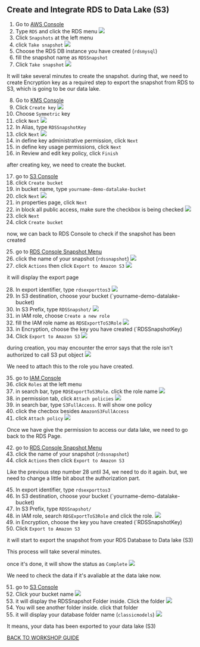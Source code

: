 ## Create and Integrate RDS to Data Lake (S3)

1. Go to [AWS Console](https://console.aws.amazon.com/console/home?region=us-east-1#)
2. Type `RDS` and click the RDS menu
    ![](../../images/DLAndDWH/IntegrateRDStoDataLake/2.png)
3. Click `Snapshots` at the left menu
4. click `Take snapshot`
    ![](../../images/DLAndDWH/IntegrateRDStoDataLake/4.png)
5. Choose the RDS DB instance you have created (`rdsmysql`)
6. fill the snapshot name as `RDSSnapshot`
7. Click `Take snapshot`
    ![](../../images/DLAndDWH/IntegrateRDStoDataLake/7.png)

It will take several minutes to create the snapshot. during that, we need to create Encryption key as a required step to export the snapshot from RDS to S3, which is going to be our data lake.

8. Go to [KMS Console](https://console.aws.amazon.com/kms/home?region=us-east-1#/kms/keys)
9. Click `Create key`
    ![](../../images/DLAndDWH/IntegrateRDStoDataLake/9.png)
10. Choose `Symmetric` key
11. click `Next`
    ![](../../images/DLAndDWH/IntegrateRDStoDataLake/11.png)
12. In Alias, type `RDSSnapshotKey`
13. click `Next`
    ![](../../images/DLAndDWH/IntegrateRDStoDataLake/13.png)
14. in define key administrative permission, click `Next`
15. in define key usage permissions, click `Next`
16. in Review and edit key policy, click `Finish`

after creating key, we need to create the bucket.

17. go to [S3 Console](https://s3.console.aws.amazon.com/s3/home?region=us-east-1#)
18. click `Create bucket`
19. in bucket name, type `yourname-demo-datalake-bucket`
20. click `Next`
    ![](../../images/DLAndDWH/IntegrateRDStoDataLake/20.png)
21. in properties page, click `Next`
22. in block all public access, make sure the checkbox is being checked
    ![](../../images/DLAndDWH/IntegrateRDStoDataLake/22.png)
23. click `Next`
24. click `Create bucket`

now, we can back to RDS Console to check if the snapshot has been created

25. go to [RDS Console Snapshot Menu](https://console.aws.amazon.com/rds/home?region=us-east-1#snapshots-list:)
26. click the name of your snapshot (`rdssnapshot`)
    ![](../../images/DLAndDWH/IntegrateRDStoDataLake/26.png)
27. click `Actions` then click `Export to Amazon S3`
    ![](../../images/DLAndDWH/IntegrateRDStoDataLake/27.png)

it will display the export page

28. In export identifier, type `rdsexporttos3`
    ![](../../images/DLAndDWH/IntegrateRDStoDataLake/28.png)
29. In S3 destination, choose your bucket (`yourname-demo-datalake-bucket)
30. In S3 Prefix, type `RDSSnapshot/`
    ![](../../images/DLAndDWH/IntegrateRDStoDataLake/30.png)
31. in IAM role, choose `Create a new role`
32. fill the IAM role name as `RDSExportToS3Role`
    ![](../../images/DLAndDWH/IntegrateRDStoDataLake/32.png)
33. in Encryption, choose the key you have created (`RDSSnapshotKey)
34. Click `Export to Amazon S3`
    ![](../../images/DLAndDWH/IntegrateRDStoDataLake/34.png)

during creation, you may encounter the error says that the role isn't authorized to call S3 put object
    ![](../../images/DLAndDWH/IntegrateRDStoDataLake/34-2.png)

We need to attach this to the role you have created.

35. go to [IAM Console](https://console.aws.amazon.com/iam/home?region=us-east-1)
36. click `Roles` at the left menu
37. in search bar, type `RDSExportToS3Role`. click the role name
    ![](../../images/DLAndDWH/IntegrateRDStoDataLake/37.png)
38. in permission tab, click `Attach policies`
    ![](../../images/DLAndDWH/IntegrateRDStoDataLake/38.png)
39. in search bar, type `S3FullAccess`. It will show one policy
40. click the checbox besides `AmazonS3FullAccess`
41. click `Attach policy`
    ![](../../images/DLAndDWH/IntegrateRDStoDataLake/41.png)

Once we have give the permission to access our data lake, we need to go back to the RDS Page.

42. go to [RDS Console Snapshot Menu](https://console.aws.amazon.com/rds/home?region=us-east-1#snapshots-list:)
43. click the name of your snapshot (`rdssnapshot`)
44. click `Actions` then click `Export to Amazon S3`

Like the previous step number 28 until 34, we need to do it again. but, we need to change a little bit about the authorization part.

45. In export identifier, type `rdsexporttos3`
46. In S3 destination, choose your bucket (`yourname-demo-datalake-bucket)
47. In S3 Prefix, type `RDSSnapshot/`
48. in IAM role, search `RDSExportToS3Role` and click the role.
    ![](../../images/DLAndDWH/IntegrateRDStoDataLake/48.png)
49. in Encryption, choose the key you have created (`RDSSnapshotKey)
50. Click `Export to Amazon S3`

it will start to export the snapshot from your RDS Database to Data lake (S3)

This process will take several minutes. 

once it's done, it will show the status as `Complete`
    ![](../../images/DLAndDWH/IntegrateRDStoDataLake/50.png)

We need to check the data if it's avaliable at the data lake now.

51. go to [S3 Console](https://s3.console.aws.amazon.com/s3/home?region=us-east-1#)
52. Click your bucket name
    ![](../../images/DLAndDWH/IntegrateRDStoDataLake/52.png)
53. it will display the RDSSnapshot Folder inside. Click the folder
    ![](../../images/DLAndDWH/IntegrateRDStoDataLake/53.png)
54. You will see another folder inside. click that folder
55. it will display your database folder name (`classicmodels`)
    ![](../../images/DLAndDWH/IntegrateRDStoDataLake/55.png)

It means, your data has been exported to your data lake (S3)

[BACK TO WORKSHOP GUIDE](../../README.md)